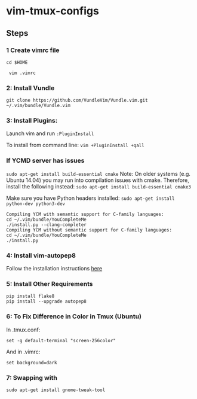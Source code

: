 # vim-tmux-configs

## Steps

### 1 Create vimrc file
```cd $HOME ```

``` vim .vimrc```

### 2: Install Vundle
```git clone https://github.com/VundleVim/Vundle.vim.git ~/.vim/bundle/Vundle.vim```

### 3: Install Plugins:
Launch vim and run ```:PluginInstall```

To install from command line: ```vim +PluginInstall +qall```

### If YCMD server has issues
```sudo apt-get install build-essential cmake```
Note: On older systems (e.g. Ubuntu 14.04) you may run into compilation issues with cmake. Therefore, install the following instead:
```sudo apt-get install build-essential cmake3```

Make sure you have Python headers installed:
```sudo apt-get install python-dev python3-dev```
```
Compiling YCM with semantic support for C-family languages:
cd ~/.vim/bundle/YouCompleteMe
./install.py --clang-completer
Compiling YCM without semantic support for C-family languages:
cd ~/.vim/bundle/YouCompleteMe
./install.py
```
### 4: Install vim-autopep8
Follow the installation instructions [here](https://github.com/tell-k/vim-autopep8)

### 5: Install Other Requirements
```
pip install flake8
pip install --upgrade autopep8 
```

### 6: To Fix Difference in Color in Tmux (Ubuntu)
In .tmux.conf:
```
set -g default-terminal "screen-256color"
```
And in .vimrc:
```
set background=dark
```

### 7: Swapping <Esc> with <Caps>
```
sudo apt-get install gnome-tweak-tool
```

